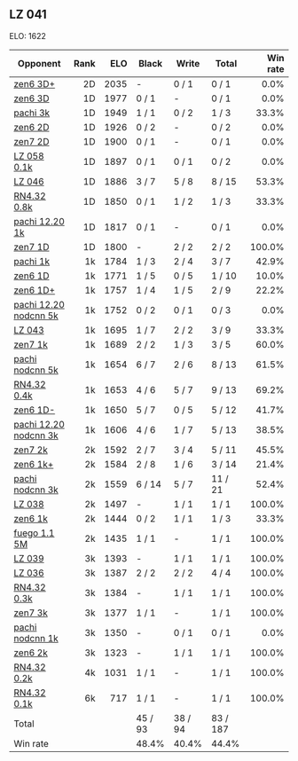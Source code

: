 ## LZ 041 ##

ELO: 1622

Opponent | Rank | ELO | Black | Write | Total | Win rate
---------|-----:|----:|-------|-------|-------|-------:
[zen6 3D+](zen6%203D+.md) | 2D | 2035 | - | 0 / 1 | 0 / 1 | 0.0%
[zen6 3D](zen6%203D.md) | 1D | 1977 | 0 / 1 | - | 0 / 1 | 0.0%
[pachi 3k](pachi%203k.md) | 1D | 1949 | 1 / 1 | 0 / 2 | 1 / 3 | 33.3%
[zen6 2D](zen6%202D.md) | 1D | 1926 | 0 / 2 | - | 0 / 2 | 0.0%
[zen7 2D](zen7%202D.md) | 1D | 1900 | 0 / 1 | - | 0 / 1 | 0.0%
[LZ 058 0.1k](LZ%20058%200.1k.md) | 1D | 1897 | 0 / 1 | 0 / 1 | 0 / 2 | 0.0%
[LZ 046](LZ%20046.md) | 1D | 1886 | 3 / 7 | 5 / 8 | 8 / 15 | 53.3%
[RN4.32 0.8k](RN4.32%200.8k.md) | 1D | 1850 | 0 / 1 | 1 / 2 | 1 / 3 | 33.3%
[pachi 12.20 1k](pachi%2012.20%201k.md) | 1D | 1817 | 0 / 1 | - | 0 / 1 | 0.0%
[zen7 1D](zen7%201D.md) | 1D | 1800 | - | 2 / 2 | 2 / 2 | 100.0%
[pachi 1k](pachi%201k.md) | 1k | 1784 | 1 / 3 | 2 / 4 | 3 / 7 | 42.9%
[zen6 1D](zen6%201D.md) | 1k | 1771 | 1 / 5 | 0 / 5 | 1 / 10 | 10.0%
[zen6 1D+](zen6%201D+.md) | 1k | 1757 | 1 / 4 | 1 / 5 | 2 / 9 | 22.2%
[pachi 12.20 nodcnn 5k](pachi%2012.20%20nodcnn%205k.md) | 1k | 1752 | 0 / 2 | 0 / 1 | 0 / 3 | 0.0%
[LZ 043](LZ%20043.md) | 1k | 1695 | 1 / 7 | 2 / 2 | 3 / 9 | 33.3%
[zen7 1k](zen7%201k.md) | 1k | 1689 | 2 / 2 | 1 / 3 | 3 / 5 | 60.0%
[pachi nodcnn 5k](pachi%20nodcnn%205k.md) | 1k | 1654 | 6 / 7 | 2 / 6 | 8 / 13 | 61.5%
[RN4.32 0.4k](RN4.32%200.4k.md) | 1k | 1653 | 4 / 6 | 5 / 7 | 9 / 13 | 69.2%
[zen6 1D-](zen6%201D-.md) | 1k | 1650 | 5 / 7 | 0 / 5 | 5 / 12 | 41.7%
[pachi 12.20 nodcnn 3k](pachi%2012.20%20nodcnn%203k.md) | 1k | 1606 | 4 / 6 | 1 / 7 | 5 / 13 | 38.5%
[zen7 2k](zen7%202k.md) | 2k | 1592 | 2 / 7 | 3 / 4 | 5 / 11 | 45.5%
[zen6 1k+](zen6%201k+.md) | 2k | 1584 | 2 / 8 | 1 / 6 | 3 / 14 | 21.4%
[pachi nodcnn 3k](pachi%20nodcnn%203k.md) | 2k | 1559 | 6 / 14 | 5 / 7 | 11 / 21 | 52.4%
[LZ 038](LZ%20038.md) | 2k | 1497 | - | 1 / 1 | 1 / 1 | 100.0%
[zen6 1k](zen6%201k.md) | 2k | 1444 | 0 / 2 | 1 / 1 | 1 / 3 | 33.3%
[fuego 1.1 5M](fuego%201.1%205M.md) | 2k | 1435 | 1 / 1 | - | 1 / 1 | 100.0%
[LZ 039](LZ%20039.md) | 3k | 1393 | - | 1 / 1 | 1 / 1 | 100.0%
[LZ 036](LZ%20036.md) | 3k | 1387 | 2 / 2 | 2 / 2 | 4 / 4 | 100.0%
[RN4.32 0.3k](RN4.32%200.3k.md) | 3k | 1384 | - | 1 / 1 | 1 / 1 | 100.0%
[zen7 3k](zen7%203k.md) | 3k | 1377 | 1 / 1 | - | 1 / 1 | 100.0%
[pachi nodcnn 1k](pachi%20nodcnn%201k.md) | 3k | 1350 | - | 0 / 1 | 0 / 1 | 0.0%
[zen6 2k](zen6%202k.md) | 3k | 1323 | - | 1 / 1 | 1 / 1 | 100.0%
[RN4.32 0.2k](RN4.32%200.2k.md) | 4k | 1031 | 1 / 1 | - | 1 / 1 | 100.0%
[RN4.32 0.1k](RN4.32%200.1k.md) | 6k | 717 | 1 / 1 | - | 1 / 1 | 100.0%
Total | | | 45 / 93 | 38 / 94 | 83 / 187 | 
Win rate| | | 48.4% | 40.4% | 44.4% | 
